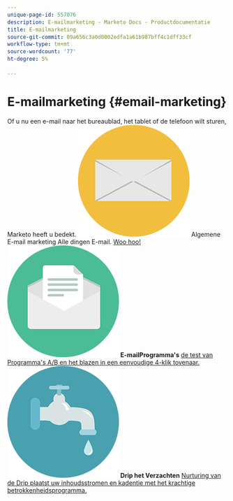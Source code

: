 ```yaml
---
unique-page-id: 557076
description: E-mailmarketing - Marketo Docs - Productdocumentatie
title: E-mailmarketing
source-git-commit: 09a656c3a0d0002edfa1a61b987bff4c1dff33cf
workflow-type: tm+mt
source-wordcount: '77'
ht-degree: 5%

---
```



# E-mailmarketing {#email-marketing}

Of u nu een e-mail naar het bureaublad, het tablet of de telefoon wilt sturen, Marketo heeft u bedekt.
**![Algemene E-mail van de Marketing E-mail 1&rbrace; Algemene E-mail marketing ](assets/office-27.png)** Algemene E-mail marketing Alle dingen E-mail. [ Woo hoo!](https://docs.marketo.com/display/DOCS/General)     **![E-mailProgramma&#39;s ](assets/chat-messages-10.png) E-mailProgramma&#39;s** [ de test van Programma&#39;s A/B en het blazen in een eenvoudige 4-klik tovenaar.](https://docs.marketo.com/display/DOCS/Email+Programs)     **![Drip het Verzadigen ](assets/ecology-14.png) Drip het Verzachten** [ Nurturing van de Drip plaatst uw inhoudsstromen en kadentie met het krachtige betrokkenheidsprogramma.](https://docs.marketo.com/display/DOCS/Drip+Nurturing)
